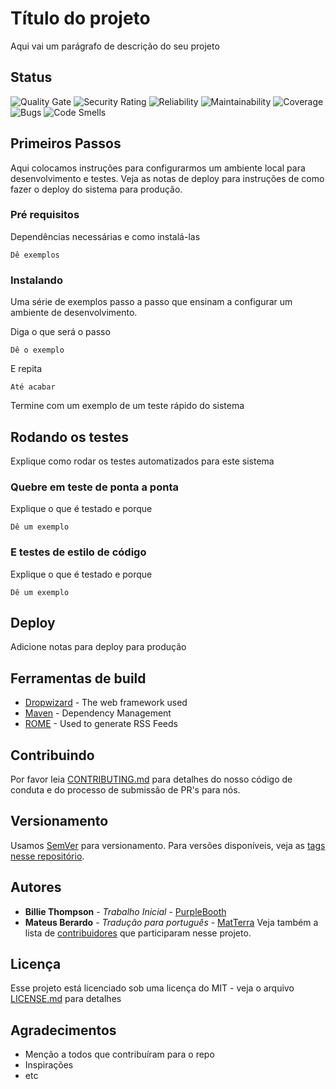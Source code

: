 # Título do projeto

Aqui vai um parágrafo de descrição do seu projeto

## Status

![Quality Gate](https://sonar.dev.novaweb.cloud/api/project_badges/measure?project=nova_api&metric=alert_status)
![Security Rating](https://sonar.dev.novaweb.cloud/api/project_badges/measure?metric=security_rating&project=nova_api)
![Reliability](https://sonar.dev.novaweb.cloud/api/project_badges/measure?project=nova_api&metric=reliability_rating)
![Maintainability](https://sonar.dev.novaweb.cloud/api/project_badges/measure?metric=sqale_rating&project=nova_api)
![Coverage](https://sonar.dev.novaweb.cloud/api/project_badges/measure?metric=coverage&project=nova_api)
![Bugs](https://sonar.dev.novaweb.cloud/api/project_badges/measure?metric=bugs&project=nova_api)
![Code Smells](https://sonar.dev.novaweb.cloud/api/project_badges/measure?metric=code_smells&project=nova_api)

## Primeiros Passos

Aqui colocamos instruções para configurarmos um ambiente local para desenvolvimento e testes. Veja as notas de deploy para instruções de como fazer o deploy do sistema para produção.

### Pré requisitos

Dependências necessárias e como instalá-las

```
Dê exemplos
```

### Instalando

Uma série de exemplos passo a passo que ensinam a configurar um ambiente de desenvolvimento.

Diga o que será o passo

```
Dê o exemplo
```

E repita

```
Até acabar
```

Termine com um exemplo de um teste rápido do sistema

## Rodando os testes

Explique como rodar os testes automatizados para este sistema

### Quebre em teste de ponta a ponta

Explique o que é testado e porque

```
Dê um exemplo
```

### E testes de estilo de código

Explique o que é testado e porque

```
Dê um exemplo
```

## Deploy

Adicione notas para deploy para produção

## Ferramentas de build

* [Dropwizard](http://www.dropwizard.io/1.0.2/docs/) - The web framework used
* [Maven](https://maven.apache.org/) - Dependency Management
* [ROME](https://rometools.github.io/rome/) - Used to generate RSS Feeds

## Contribuindo

Por favor leia [CONTRIBUTING.md](https://gist.github.com/PurpleBooth/b24679402957c63ec426) para detalhes do nosso código de conduta e do processo de submissão de PR's para nós.

## Versionamento

Usamos [SemVer](http://semver.org/) para versionamento. Para versões disponíveis, veja as [tags nesse repositório](https://github.com/your/project/tags). 

## Autores

* **Billie Thompson** - *Trabalho Inicial* - [PurpleBooth](https://github.com/PurpleBooth)
* **Mateus Berardo** - *Tradução para português* - [MatTerra](https://github.com/MatTerra)
Veja também a lista de [contribuidores](https://github.com/your/project/contributors) que participaram nesse projeto.

## Licença

Esse projeto está licenciado sob uma licença do MIT - veja o arquivo [LICENSE.md](LICENSE.md) para detalhes

## Agradecimentos

* Menção a todos que contribuíram para o repo
* Inspirações
* etc


